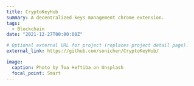 ```yaml
---
title: CryptoKeyHub
summary: A decentralized keys management chrome extension.
tags:
  - Blockchain
date: "2021-12-27T00:00:00Z"

# Optional external URL for project (replaces project detail page).
external_link: https://github.com/sonichen/CryptoKeyHub/

image:
  caption: Photo by Toa Heftiba on Unsplash
  focal_point: Smart
---
```

